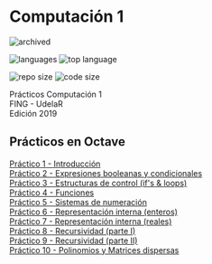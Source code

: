 # Computación 1  

![archived](https://img.shields.io/badge/lifecycle-archived-red.svg)


![languages](https://img.shields.io/github/languages/count/daczarne/udelar_computacion_1)
![top language](https://img.shields.io/github/languages/top/daczarne/udelar_computacion_1)   


![repo size](https://img.shields.io/github/repo-size/daczarne/udelar_computacion_1)
![code size](https://img.shields.io/github/languages/code-size/daczarne/udelar_computacion_1)


Prácticos Computación 1  
FING - UdelaR  
Edición 2019  

## Prácticos en Octave

[Práctico 1 - Introducción](https://github.com/daczarne/comp1/blob/master/Soluciones_en_Octave/Práctico01)  
[Práctico 2 - Expresiones booleanas y condicionales](https://github.com/daczarne/comp1/blob/master/Soluciones_en_Octave/Práctico02)  
[Práctico 3 - Estructuras de control (if's & loops)](https://github.com/daczarne/comp1/blob/master/Soluciones_en_Octave/Práctico03)  
[Práctico 4 - Funciones](https://github.com/daczarne/comp1/blob/master/Soluciones_en_Octave/Práctico04)  
[Práctico 5 - Sistemas de numeración](https://github.com/daczarne/comp1/blob/master/Práctico05/Soluciones_en_Octave/Práctico05)  
[Práctico 6 - Representación interna (enteros)](https://github.com/daczarne/comp1/blob/master/Práctico05/Soluciones_en_Octave/Práctico06)  
[Práctico 7 - Representación interna (reales)](https://github.com/daczarne/comp1/blob/master/Práctico05/Soluciones_en_Octave/Práctico07)  
[Práctico 8 - Recursividad (parte I)](https://github.com/daczarne/comp1/blob/master/Práctico05/Soluciones_en_Octave/Práctico08)  
[Práctico 9 - Recursividad (parte II)](https://github.com/daczarne/comp1/blob/master/Práctico05/Soluciones_en_Octave/Práctico09)  
[Práctico 10 - Polinomios y Matrices dispersas](https://github.com/daczarne/comp1/blob/master/Práctico05/Soluciones_en_Octave/Práctico10)  
